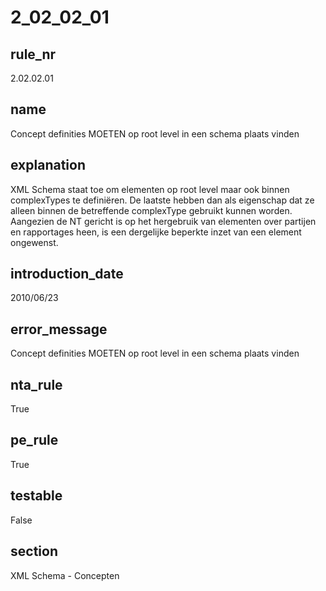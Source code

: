 # 2_02_02_01

## rule_nr
2.02.02.01

## name
Concept definities MOETEN op root level in een schema plaats vinden

## explanation
XML Schema staat toe om elementen op root level maar ook binnen complexTypes te definiëren. De laatste hebben dan als eigenschap dat ze alleen binnen de betreffende complexType gebruikt kunnen worden. Aangezien de NT gericht is op het hergebruik van elementen over partijen en rapportages heen, is een dergelijke beperkte inzet van een element ongewenst.

## introduction_date
2010/06/23

## error_message
Concept definities MOETEN op root level in een schema plaats vinden

## nta_rule
True

## pe_rule
True

## testable
False

## section
XML Schema - Concepten


